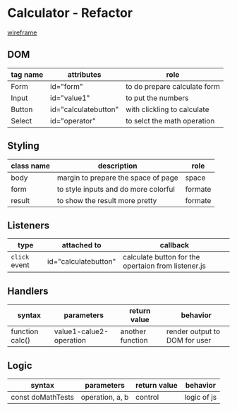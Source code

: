# Calculator - Refactor

 [wireframe](https://wireframe.cc/m8UfSe)

## DOM

| tag name | attributes | role |
| --- | --- | --- |
| Form | id="form" | to do prepare calculate form  |
| Input | id="value1"| to put the numbers| 
| Button | id="calculatebutton" | with clickling to calculate |
| Select | id="operator" | to selct the math operation |

## Styling

| class name | description | role |
| --- | --- | --- |
| body| margin to prepare the space of page| space |
| form| to style inputs and do more colorful | formate  |
| result| to show the result more pretty | formate |


## Listeners

| type | attached to | callback |
| --- | --- | --- |
| `click` event | id="calculatebutton" | calculate button for the opertaion from listener.js |

## Handlers

| syntax | parameters | return value | behavior |
| --- | --- | --- | --- |
| function calc() | value1-calue2-operation | another function |render output to DOM for user |

## Logic

| syntax | parameters | return value | behavior |
| --- | --- | --- | --- |
| const doMathTests | operation, a, b | control | logic of js|

